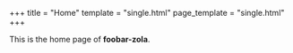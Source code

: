 +++
title = "Home"
template = "single.html"
page_template = "single.html"
+++

This is the home page of **foobar-zola**.
